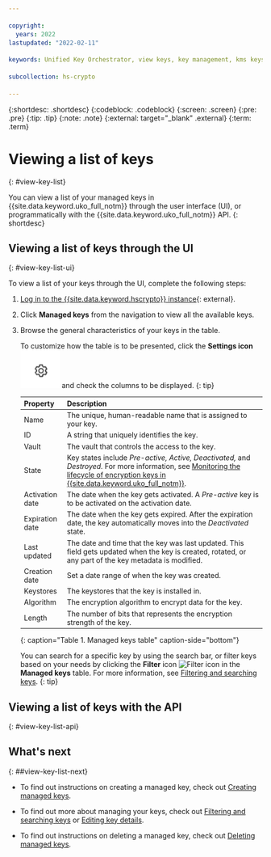 ```yaml
---

copyright:
  years: 2022
lastupdated: "2022-02-11"

keywords: Unified Key Orchestrator, view keys, key management, kms keys， UKO

subcollection: hs-crypto

---
```


{:shortdesc: .shortdesc}
{:codeblock: .codeblock}
{:screen: .screen}
{:pre: .pre}
{:tip: .tip}
{:note: .note}
{:external: target="_blank" .external}
{:term: .term}


# Viewing a list of keys
{: #view-key-list}

You can view a list of your managed keys in {{site.data.keyword.uko_full_notm}} through the user interface (UI), or programmatically with the {{site.data.keyword.uko_full_notm}} API.
{: shortdesc}


## Viewing a list of keys through the UI
{: #view-key-list-ui}

To view a list of your keys through the UI, complete the following steps:

1. [Log in to the {{site.data.keyword.hscrypto}} instance](https://cloud.ibm.com/login){: external}.
2. Click **Managed keys** from the navigation to view all the available keys.
3. Browse the general characteristics of your keys in the table. 
   
   To customize how the table is to be presented, click the **Settings icon** ![Settings icon](/images/settings.svg "Settings") and check the columns to be displayed.
   {: tip}

    |       Property	     |                         Description                       |
    |----------------------|-----------------------------------------------------------|
    | Name                 | The unique, human-readable name that is assigned to your key. |
    | ID                   | A string that uniquely identifies the key. |    
    | Vault                | The vault that controls the access to the key.           |
    | State                | Key states include _Pre-active, Active, Deactivated,_ and _Destroyed._ For more information, see [Monitoring the lifecycle of encryption keys in {{site.data.keyword.uko_full_notm}}](/docs/hs-crypto?topic=hs-crypto-uko-key-states). |
    | Activation date      | The date when the key gets activated. A _Pre-active_ key is to be activated on the activation date. |
    | Expiration date      | The date when the key gets expired. After the expiration date, the key automatically moves into the _Deactivated_ state.  |
    | Last updated         | The date and time that the key was last updated. This field gets updated when the key is created, rotated, or any part of the key metadata is modified.   |
    | Creation date        | Set a date range of when the key was created.             |
    | Keystores            | The keystores that the key is installed in.               |
    | Algorithm            | The encryption algorithm to encrypt data for the key.     |
    | Length               | The number of bits that represents the encryption strength of the key.   |
    {: caption="Table 1. Managed keys table" caption-side="bottom"}

    You can search for a specific key by using the search bar, or filter keys based on your needs by clicking the **Filter** icon ![Filter icon](../icons/filter.svg "Filter") in the **Managed keys** table. For more information, see [Filtering and searching keys](/docs/hs-crypto?topic=hs-crypto-search-key-list).
    {: tip}


## Viewing a list of keys with the API
{: #view-key-list-api}





## What's next
{: ##view-key-list-next}

- To find out instructions on creating a managed key, check out [Creating managed keys](/docs/hs-crypto?topic=hs-crypto-create-managed-keys).

- To find out more about managing your keys, check out [Filtering and searching keys](/docs/hs-crypto?topic=hs-crypto-search-key-list) or [Editing key details](/docs/hs-crypto?topic=hs-crypto-edit-kms-keys).

- To find out instructions on deleting a managed key, check out [Deleting managed keys](/docs/hs-crypto?topic=hs-crypto-delete-managed-keys).
